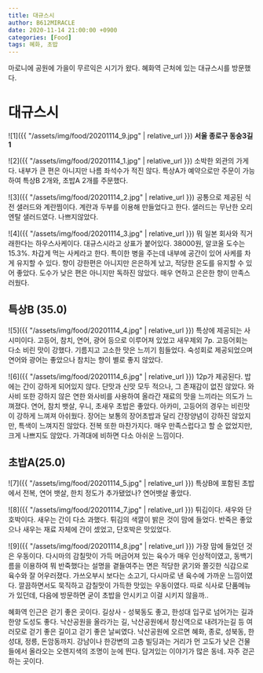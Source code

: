```yaml
---
title: 대규스시
author: B612MIRACLE
date: 2020-11-14 21:00:00 +0900
categories: [Food]
tags: 혜화, 초밥
---
```

마로니에 공원에 가을이 무르익은 시기가 왔다. 혜화역 근처에 있는 대규스시를 방문했다.

# 대규스시

![1]({{ "/assets/img/food/20201114_9.jpg" | relative_url }})
**서울 종로구 동숭3길 1**

![2]({{ "/assets/img/food/20201114_1.jpg" | relative_url }})
소박한 외관의 가게다. 내부가 큰 편은 아니지만 나름 좌석수가 적진 않다. 특상A가 예약으로만 주문이 가능하여 특상B 2개와, 초밥A 2개를 주문했다.

![3]({{ "/assets/img/food/20201114_2.jpg" | relative_url }})
공통으로 제공된 식전 샐러드와 계란찜이다. 계란과 두부를 이용해 만들었다고 한다. 샐러드는 무난한 오리엔탈 샐러드였다. 나쁘지않았다.

![4]({{ "/assets/img/food/20201114_3.jpg" | relative_url }})
뭐 일본 회사와 직거래한다는 하우스사케이다. 대규스시라고 상표가 붙어있다. 38000원, 알코올 도수는 15.3%. 차갑게 먹는 사케라고 한다. 특이한 병을 주는데 내부에 공간이 있어 사케를 차게 유지할 수 있다. 향이 강한편은 아니지만 은은하게 났고, 적당한 온도를 유지할 수 있어 좋았다. 도수가 낮은 편은 아니지만 독하진 않았다. 매우 연하고 은은한 향이 만족스러웠다.

## 특상B (35.0)
![5]({{ "/assets/img/food/20201114_4.jpg" | relative_url }})
특상에 제공되는 사시미이다. 고등어, 참치, 연어, 광어 등으로 이루어져 있었고 새우제외 7p. 고등어회는 다소 비린 맛이 강했다. 기름지고 고소한 맛은 느끼기 힘들었다. 숙성회로 제공되었으며 연어와 광어는 좋았으나 참치는 향이 별로 좋지 않았다.

![6]({{ "/assets/img/food/20201114_6.jpg" | relative_url }})
12p가 제공된다. 밥에는 간이 강하게 되어있지 않다. 단맛과 신맛 모두 적으나, 그 존재감이 없진 않았다. 와사비 또한 강하지 않은 연한 와사비를 사용하여 올라간 재료의 맛을 느끼라는 의도가 느껴졌다. 연어, 참치 뱃살, 우니, 초새우 초밥은 좋았다. 아카미, 고등어의 경우는 비린맛이 강하게 느껴져 아쉬웠다. 장어는 보통의 장어초밥과 달리 간장양념이 강하진 않았지만, 특색이 느껴지진 않았다. 전복 또한 마찬가지다. 매우 만족스럽다고 할 순 없었지만, 크게 나쁘지도 않았다. 가격대에 비하면 다소 아쉬운 느낌이다.

## 초밥A(25.0)
![7]({{ "/assets/img/food/20201114_5.jpg" | relative_url }})
특상B에 포함된 초밥에서 전복, 연어 뱃살, 한치 정도가 추가됐었나? 연어뱃살 좋았다.

![8]({{ "/assets/img/food/20201114_7.jpg" | relative_url }})
튀김이다. 새우와 단호박이다. 새우는 간이 다소 과했다. 튀김의 색깔이 밝은 것이 맘에 들었다. 반죽은 좋았으나 새우는 재료 자체에 간이 셌었고, 단호박은 맛있었다.

![9]({{ "/assets/img/food/20201114_8.jpg" | relative_url }})
가장 맘에 들었던 것은 우동이다. 다시마의 감칠맛이 가득 머금어져 있는 육수가 매우 인상적이였고, 동백기름을 이용하여 뭐 반죽했다는 설명을 곁들여주는 면은 적당한 굵기와 쫄깃한 식감으로 육수와 잘 어우러졌다. 가쓰오부시 보다는 소고기, 다시마로 낸 육수에 가까운 느낌이였다. 깔끔하면서도 묵직하고 감칠맛이 가득한 맛있는 우동이였다. 따로 식사로 단품메뉴가 있던데, 다음에 방문하면 굳이 초밥을 안시키고 이걸 시키지 않을까..




혜화역 인근은 걷기 좋은 곳이다. 길상사 - 성북동도 좋고, 한성대 입구로 넘어가는 길과 한양 도성도 좋다. 낙산공원을 올라가는 길, 낙산공원에서 창신역으로 내려가는길 등 여러모로 걷기 좋은 길이고 걷기 좋은 날씨였다. 낙산공원에 오르면 혜화, 종로, 성북동, 한성대, 정릉, 돈암동까지. 강남이나 한강변의 고층 빌딩과는 거리가 먼 고도가 낮은 건물들에서 올라오는 오렌지색의 조명이 눈에 띈다. 담겨있는 이야기가 많은 동네. 자주 걷곤 하는 곳이다.